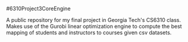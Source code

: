 #6310Project3CoreEngine

A public repository for my final project in Georgia Tech's CS6310 class. Makes use of the Gurobi linear optimization engine to compute the best mapping of students and instructors to courses given csv datasets.
